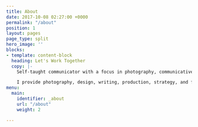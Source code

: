 ```yaml
---
title: About
date: 2017-10-08 02:27:00 +0000
permalink: "/about"
position: 1
layout: pages
page_type: split
hero_image: ''
blocks:
- template: content-block
  heading: Let's Work Together
  copy: |-
    Self-taught communicator with a focus in photography, communicative design, and writing. I love working with start-ups and established companies across all sectors to help create the things that they need to build and grow. Pure, candid collaboration is my goal, which in turn creates an incubator for strong work, both in-house and through strategic creative partnerships.

    I provide photography, design, writing, production, strategy, and film services.
menu:
  main:
    identifier: _about
    url: "/about"
    weight: 2

---
```

